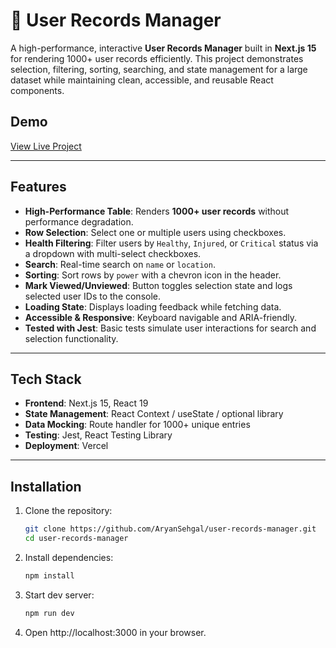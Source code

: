 # 👥 User Records Manager

A high-performance, interactive **User Records Manager** built in **Next.js 15** for rendering 1000+ user records efficiently. This project demonstrates selection, filtering, sorting, searching, and state management for a large dataset while maintaining clean, accessible, and reusable React components.

## **Demo**

[View Live Project](https://users-record-manager-esovscnsc-aryan-sehgals-projects.vercel.app/)

---

## **Features**

- **High-Performance Table**: Renders **1000+ user records** without performance degradation.  
- **Row Selection**: Select one or multiple users using checkboxes.  
- **Health Filtering**: Filter users by `Healthy`, `Injured`, or `Critical` status via a dropdown with multi-select checkboxes.  
- **Search**: Real-time search on `name` or `location`.  
- **Sorting**: Sort rows by `power` with a chevron icon in the header.  
- **Mark Viewed/Unviewed**: Button toggles selection state and logs selected user IDs to the console.  
- **Loading State**: Displays loading feedback while fetching data.  
- **Accessible & Responsive**: Keyboard navigable and ARIA-friendly.  
- **Tested with Jest**: Basic tests simulate user interactions for search and selection functionality.

---

## **Tech Stack**

- **Frontend**: Next.js 15, React 19  
- **State Management**: React Context / useState / optional library  
- **Data Mocking**: Route handler for 1000+ unique entries  
- **Testing**: Jest, React Testing Library  
- **Deployment**: Vercel  

---

## **Installation**

1. Clone the repository:  
   ```bash
   git clone https://github.com/AryanSehgal/user-records-manager.git
   cd user-records-manager
2. Install dependencies:  
   ```bash
   npm install
3. Start dev server:  
   ```bash
   npm run dev
4. Open http://localhost:3000 in your browser.

